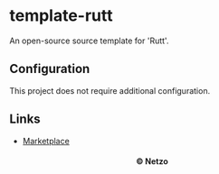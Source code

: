 # template-rutt

An open-source source template for 'Rutt'.

## Configuration

This project does not require additional configuration.

## Links

- [Marketplace](https://app.netzo.io/templates/template-rutt)

<div align="center">
  <h4>© Netzo</h4>
</div>
